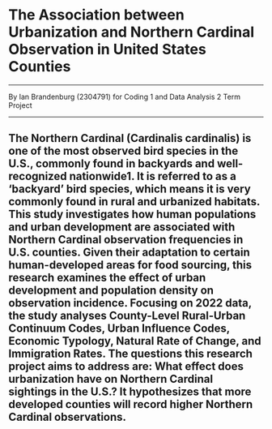 # The Association between Urbanization and Northern Cardinal Observation in United States Counties 
---
By Ian Brandenburg (2304791) for Coding 1 and Data Analysis 2 Term Project

---
The Northern Cardinal (Cardinalis cardinalis) is one of the most observed bird species in the U.S., commonly found in backyards and well-recognized nationwide1. It is referred to as a ‘backyard’ bird species, which means it is very commonly found in rural and urbanized habitats. This study investigates how human populations and urban development are associated with Northern Cardinal observation frequencies in U.S. counties. Given their adaptation to certain human-developed areas for food sourcing, this research examines the effect of urban development and population density on observation incidence. Focusing on 2022 data, the study analyses County-Level Rural-Urban Continuum Codes, Urban Influence Codes, Economic Typology, Natural Rate of Change, and Immigration Rates. The questions this research project aims to address are: What effect does urbanization have on Northern Cardinal sightings in the U.S.? It hypothesizes that more developed counties will record higher Northern Cardinal observations. 
---
